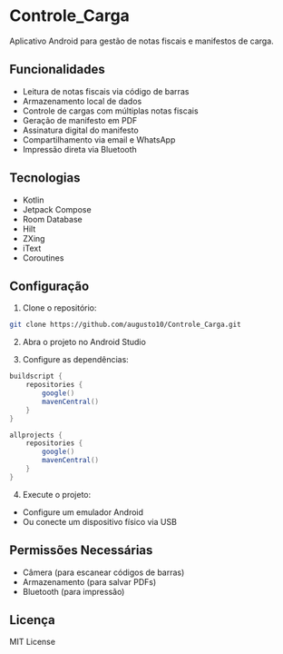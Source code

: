 # Controle_Carga

Aplicativo Android para gestão de notas fiscais e manifestos de carga.

## Funcionalidades

- Leitura de notas fiscais via código de barras
- Armazenamento local de dados
- Controle de cargas com múltiplas notas fiscais
- Geração de manifesto em PDF
- Assinatura digital do manifesto
- Compartilhamento via email e WhatsApp
- Impressão direta via Bluetooth

## Tecnologias

- Kotlin
- Jetpack Compose
- Room Database
- Hilt
- ZXing
- iText
- Coroutines

## Configuração

1. Clone o repositório:
```bash
git clone https://github.com/augusto10/Controle_Carga.git
```

2. Abra o projeto no Android Studio

3. Configure as dependências:
```gradle
buildscript {
    repositories {
        google()
        mavenCentral()
    }
}

allprojects {
    repositories {
        google()
        mavenCentral()
    }
}
```

4. Execute o projeto:
- Configure um emulador Android
- Ou conecte um dispositivo físico via USB

## Permissões Necessárias

- Câmera (para escanear códigos de barras)
- Armazenamento (para salvar PDFs)
- Bluetooth (para impressão)

## Licença

MIT License

